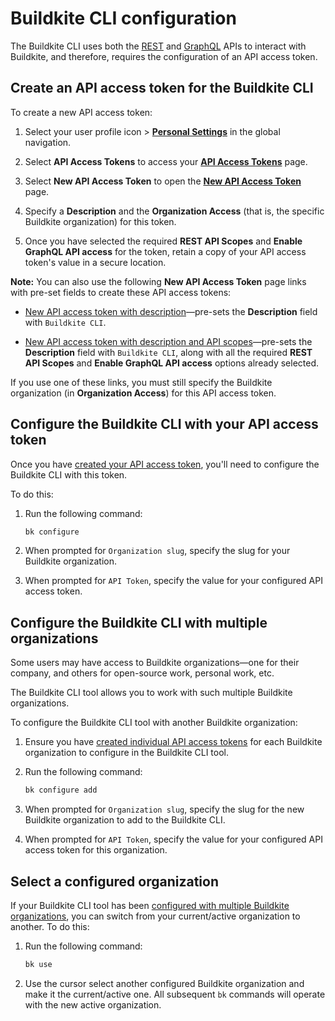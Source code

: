 # Buildkite CLI configuration

The Buildkite CLI uses both the [REST](/docs/apis/rest-api) and [GraphQL](/docs/apis/graphql-api) APIs to interact with Buildkite, and therefore, requires the configuration of an API access token.

## Create an API access token for the Buildkite CLI

To create a new API access token:

1. Select your user profile icon > [**Personal Settings**](https://buildkite.com/user/settings) in the global navigation.

1. Select **API Access Tokens** to access your [**API Access Tokens**](https://buildkite.com/user/api-access-tokens) page.

1. Select **New API Access Token** to open the [**New API Access Token**](https://buildkite.com/user/api-access-tokens/new) page.

1. Specify a **Description** and the **Organization Access** (that is, the specific Buildkite organization) for this token.

1. Once you have selected the required **REST API Scopes** and **Enable GraphQL API access** for the token, retain a copy of your API access token's value in a secure location.

**Note:** You can also use the following **New API Access Token** page links with pre-set fields to create these API access tokens:

* [New API access token with description](https://buildkite.com/user/api-access-tokens/new?description=Buildkite%20CLI)—pre-sets the **Description** field with `Buildkite CLI`.

* [New API access token with description and API scopes](https://buildkite.com/user/api-access-tokens/new?description=Buildkite%20CLI&scopes%5B%5D=read_agents&scopes%5B%5D=write_agents&scopes%5B%5D=read_clusters&scopes%5B%5D=write_clusters&scopes%5B%5D=read_teams&scopes%5B%5D=write_teams&scopes%5B%5D=read_artifacts&scopes%5B%5D=write_artifacts&scopes%5B%5D=read_builds&scopes%5B%5D=write_builds&scopes%5B%5D=read_build_logs&scopes%5B%5D=read_organizations&scopes%5B%5D=read_pipelines&scopes%5B%5D=write_pipelines&scopes%5B%5D=read_user&scopes%5B%5D=read_suites&scopes%5B%5D=write_suites&scopes%5B%5D=read_registries&scopes%5B%5D=write_registries&scopes%5B%5D=delete_registries&scopes%5B%5D=read_packages&scopes%5B%5D=write_packages&scopes%5B%5D=delete_packages&scopes%5B%5D=graphql)—pre-sets the **Description** field with `Buildkite CLI`, along with all the required **REST API Scopes** and **Enable GraphQL API access** options already selected.

If you use one of these links, you must still specify the Buildkite organization (in **Organization Access**) for this API access token.

## Configure the Buildkite CLI with your API access token

Once you have [created your API access token](#create-an-api-access-token-for-the-buildkite-cli), you'll need to configure the Buildkite CLI with this token.

To do this:

1. Run the following command:

    ```bash
    bk configure
    ```

1. When prompted for `Organization slug`, specify the slug for your Buildkite organization.

1. When prompted for `API Token`, specify the value for your configured API access token.

## Configure the Buildkite CLI with multiple organizations

Some users may have access to Buildkite organizations—one for their company, and others for open-source work, personal work, etc.

The Buildkite CLI tool allows you to work with such multiple Buildkite organizations.

To configure the Buildkite CLI tool with another Buildkite organization:

1. Ensure you have [created individual API access tokens](#create-an-api-access-token-for-the-buildkite-cli) for each Buildkite organization to configure in the Buildkite CLI tool.

1. Run the following command:

    ```bash
    bk configure add
    ```

1. When prompted for `Organization slug`, specify the slug for the new Buildkite organization to add to the Buildkite CLI.

1. When prompted for `API Token`, specify the value for your configured API access token for this organization.

## Select a configured organization

If your Buildkite CLI tool has been [configured with multiple Buildkite organizations](#configure-the-buildkite-cli-with-multiple-organizations), you can switch from your current/active organization to another. To do this:

1. Run the following command:

    ```bash
    bk use
    ```

1. Use the cursor select another configured Buildkite organization and make it the current/active one. All subsequent `bk` commands will operate with the new active organization.

